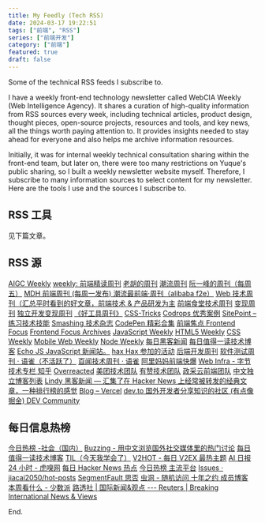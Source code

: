 ```yaml
---
title: My Feedly (Tech RSS)
date: 2024-03-17 19:22:51
tags: ["前端", "RSS"]
series: ["前端开发"]
category: ["前端"]
featured: true
draft: false
---
```


Some of the technical RSS feeds I subscribe to.

I have a weekly front-end technology newsletter called WebCIA Weekly (Web Intelligence Agency). It shares a curation of high-quality information from RSS sources every week, including technical articles, product design, thought pieces, open-source projects, resources and tools, and key news, all the things worth paying attention to. It provides insights needed to stay ahead for everyone and also helps me archive information resources.

Initially, it was for internal weekly technical consultation sharing within the front-end team, but later on, there were too many restrictions on Yuque's public sharing, so I built a weekly newsletter website myself. Therefore, I subscribe to many information sources to select content for my newsletter. Here are the tools I use and the sources I subscribe to.


<!--more-->

## RSS 工具

见下篇文章。

## RSS 源
[AIGC Weekly](https://quail.ink/op7418/)
[weekly: 前端精读周刊](https://github.com/ascoders/weekly)
[老胡的周刊](https://weekly.howie6879.com/)
[潮流周刊](https://weekly.tw93.fun/)
[阮一峰的周刊（每周五）](https://www.ruanyifeng.com/blog/weekly/)
[MDH 前端周刊 (每周一发布) ](https://www.yuque.com/chencheng/mdh-weekly)
[潮流最前端·周刊（alibaba f2e）](https://www.yuque.com/alibabaf2e/weekly)
[Web 技术周刊（汇总平时看到的好文章，前端技术 & 产品研发为主](https://www.yuque.com/zenany/fe_weekly)
[前端食堂技术周刊](https://hungryturbo.zhubai.love/)
[变现周刊](https://www.ezindie.com/)
[独立开发变现周刊](https://mp.weixin.qq.com/mp/appmsgalbum?__biz=MjM5OTM3NzAwNg==&action=getalbum&album_id=1857680644290478080&scene=173&from_msgid=2649285872&from_itemidx=1&count=3&nolastread=1#wechat_redirect)
[《好工具周刊》](https://discuss-cn.bestxtools.com/)
[CSS-Tricks](http://css-tricks.com/)
[Codrops 优秀案例](https://tympanus.net/codrops/)
[SitePoint – 练习技术技能](https://www.sitepoint.com/)
[Smashing 技术杂志](https://www.smashingmagazine.com/)
[CodePen 精彩合集](https://codepen.io/collection/vBVqeR)
[前端焦点 Frontend Focus](https://frontendfoc.us/issues/617)
[Frontend Focus Archives](https://frontendfoc.us/issues)
[JavaScript Weekly](https://javascriptweekly.com/issues/)
[HTML5 Weekly](http://html5weekly.com/issues/136)
[CSS Weekly](http://css-weekly.com/)
[Mobile Web Weekly](http://mobilewebweekly.co/)
[Node Weekly](http://nodeweekly.com/issues/34)
[每日黑客新闻](http://www.daemonology.net/hn-daily/)
[每日值得一读技术博客](https://daily-blog.chlinlearn.top/)
[Echo JS JavaScript 新闻站。](https://www.echojs.com/)
[hax Hax 参加的活动](https://github.com/hax/hax.github.com/blob/3751ffba5e56a91f2e194f93e98e9805b2f6a4d3/events.md)
[后端开发周刊](https://www.yuque.com/pjmike/qbzclt/vu51cox3gccrwyge)
[软件测试周刊 · 语雀（不活跃了）](https://www.yuque.com/bxiaofan/testingweekly)
[百闻技术周刊 · 语雀](https://www.yuque.com/tdq0bp/weekly)
[阿里妈妈前端快爆](https://zhuanlan.zhihu.com/mm-fe)
[Web Infra - 字节技术专栏 知乎](https://www.zhihu.com/column/bytedancer)
[Overreacted](https://overreacted.io/)
[美团技术团队](https://tech.meituan.com/)
[有赞技术团队](https://tech.youzan.com/)
[政采云前端团队](https://zoo.team/)
[中文独立博客列表](https://github1s.com/timqian/chinese-independent-blogs)
[Lindy 黑客新闻 — 汇集了在 Hacker News 上经常被转发的经典文章，一种排行榜的感觉](https://hn.lindylearn.io/)
[Blog – Vercel](https://vercel.com/blog/category/engineering)
[dev.to 国外开发者分享知识的社区 (有点像掘金)       DEV Community](https://dev.to/)


## 每日信息热榜
[今日热榜 -社会（国内）](https://rebang.today/)
[Buzzing - 用中文浏览国外社交媒体里的热门讨论](https://www.buzzing.cc/)
[每日值得一读技术博客](https://daily-blog.chlinlearn.top/)
[TIL（今天我学会了）](https://www.matuzo.at/til)
[V2HOT - 每日 V2EX 最热主题](https://v2hot.pipecraft.net/)
[AI 日报](https://gorden-sun.notion.site/527689cd2b294e60912f040095e803c5?v=4f6cc12006c94f47aee4dc909511aeb5)
[24 小时 - 虎嗅网](https://www.huxiu.com/moment/)
[每日 Hacker News 热点](http://www.daemonology.net/hn-daily/)
[今日热榜 主流平台](https://tophub.today/)
[Issues · jiacai2050/hot-posts](https://github.com/jiacai2050/hot-posts/labels/posts)
[SegmentFault 思否](https://segmentfault.com/questions/hottest/weekly)
[虫洞 - 随机访问 十年之约 成员博客](https://www.foreverblog.cn/go.html)
[本周看什么 - 少数派](https://sspai.com/u/ee0vj778/updates)
[路透社 | 国际新闻&观点 --- Reuters | Breaking International News & Views](https://www.reuters.com/)


End.